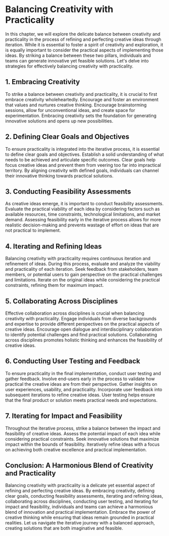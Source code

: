 Balancing Creativity with Practicality
===============================================

In this chapter, we will explore the delicate balance between creativity and practicality in the process of refining and perfecting creative ideas through iteration. While it is essential to foster a spirit of creativity and exploration, it is equally important to consider the practical aspects of implementing those ideas. By striking a balance between these two pillars, individuals and teams can generate innovative yet feasible solutions. Let's delve into strategies for effectively balancing creativity with practicality.

1\. Embracing Creativity
-----------------------

To strike a balance between creativity and practicality, it is crucial to first embrace creativity wholeheartedly. Encourage and foster an environment that values and nurtures creative thinking. Encourage brainstorming sessions, allow for unconventional ideas, and create space for experimentation. Embracing creativity sets the foundation for generating innovative solutions and opens up new possibilities.

2\. Defining Clear Goals and Objectives
--------------------------------------

To ensure practicality is integrated into the iterative process, it is essential to define clear goals and objectives. Establish a solid understanding of what needs to be achieved and articulate specific outcomes. Clear goals help focus creative ideas and prevent them from veering too far into impractical territory. By aligning creativity with defined goals, individuals can channel their innovative thinking towards practical solutions.

3\. Conducting Feasibility Assessments
-------------------------------------

As creative ideas emerge, it is important to conduct feasibility assessments. Evaluate the practical viability of each idea by considering factors such as available resources, time constraints, technological limitations, and market demand. Assessing feasibility early in the iterative process allows for more realistic decision-making and prevents wastage of effort on ideas that are not practical to implement.

4\. Iterating and Refining Ideas
-------------------------------

Balancing creativity with practicality requires continuous iteration and refinement of ideas. During this process, evaluate and analyze the viability and practicality of each iteration. Seek feedback from stakeholders, team members, or potential users to gain perspective on the practical challenges and limitations. Iterate on the original ideas while considering the practical constraints, refining them for maximum impact.

5\. Collaborating Across Disciplines
-----------------------------------

Effective collaboration across disciplines is crucial when balancing creativity with practicality. Engage individuals from diverse backgrounds and expertise to provide different perspectives on the practical aspects of creative ideas. Encourage open dialogue and interdisciplinary collaboration to identify potential challenges and find practical solutions. Collaborating across disciplines promotes holistic thinking and enhances the feasibility of creative ideas.

6\. Conducting User Testing and Feedback
---------------------------------------

To ensure practicality in the final implementation, conduct user testing and gather feedback. Involve end-users early in the process to validate how practical the creative ideas are from their perspective. Gather insights on user experiences, usability, and practicality. Incorporate user feedback into subsequent iterations to refine creative ideas. User testing helps ensure that the final product or solution meets practical needs and expectations.

7\. Iterating for Impact and Feasibility
---------------------------------------

Throughout the iterative process, strike a balance between the impact and feasibility of creative ideas. Assess the potential impact of each idea while considering practical constraints. Seek innovative solutions that maximize impact within the bounds of feasibility. Iteratively refine ideas with a focus on achieving both creative excellence and practical implementation.

Conclusion: A Harmonious Blend of Creativity and Practicality
-------------------------------------------------------------

Balancing creativity with practicality is a delicate yet essential aspect of refining and perfecting creative ideas. By embracing creativity, defining clear goals, conducting feasibility assessments, iterating and refining ideas, collaborating across disciplines, conducting user testing, and iterating for impact and feasibility, individuals and teams can achieve a harmonious blend of innovation and practical implementation. Embrace the power of creative thinking while ensuring that ideas remain grounded in practical realities. Let us navigate the iterative journey with a balanced approach, creating solutions that are both imaginative and feasible.

